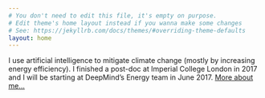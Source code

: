 ```yaml
---
# You don't need to edit this file, it's empty on purpose.
# Edit theme's home layout instead if you wanna make some changes
# See: https://jekyllrb.com/docs/themes/#overriding-theme-defaults
layout: home
---
```


I use artificial intelligence to mitigate climate change (mostly by increasing energy efficiency). I finished a post-doc at Imperial College London in 2017 and I will be starting at DeepMind’s Energy team in June 2017.  [More about me...](/about)